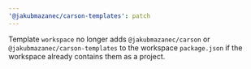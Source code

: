 ```yaml
---
'@jakubmazanec/carson-templates': patch
---
```


Template `workspace` no longer adds `@jakubmazanec/carson` or `@jakubmazanec/carson-templates` to
the workspace `package.json` if the workspace already contains them as a project.
